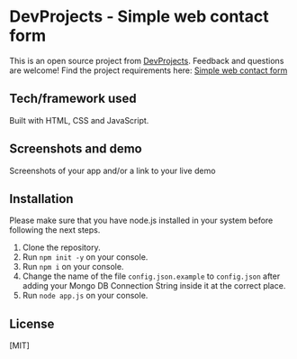 # DevProjects - Simple web contact form

This is an open source project from [DevProjects](http://www.codementor.io/projects). Feedback and questions are welcome!
Find the project requirements here: [Simple web contact form](https://www.codementor.io/projects/web/create-a-contact-form-b2n9ltrdy1)

## Tech/framework used
Built with HTML, CSS and JavaScript.

## Screenshots and demo
Screenshots of your app and/or a link to your live demo

## Installation
Please make sure that you have node.js installed in your system before following the next steps.
1. Clone the repository.
2. Run `npm init -y` on your console.
3. Run `npm i` on your console.
4. Change the name of the file `config.json.example` to `config.json` after adding your Mongo DB Connection String inside it at the correct place.
5. Run `node app.js` on your console.

## License
[MIT]

